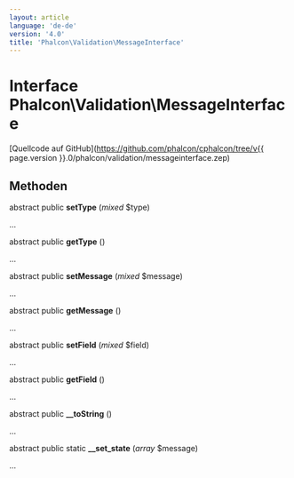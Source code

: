 ```yaml
---
layout: article
language: 'de-de'
version: '4.0'
title: 'Phalcon\Validation\MessageInterface'
---
```

# Interface **Phalcon\Validation\MessageInterface**

[Quellcode auf GitHub](https://github.com/phalcon/cphalcon/tree/v{{ page.version }}.0/phalcon/validation/messageinterface.zep)

## Methoden

abstract public **setType** (*mixed* $type)

...

abstract public **getType** ()

...

abstract public **setMessage** (*mixed* $message)

...

abstract public **getMessage** ()

...

abstract public **setField** (*mixed* $field)

...

abstract public **getField** ()

...

abstract public **__toString** ()

...

abstract public static **__set_state** (*array* $message)

...